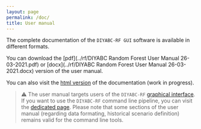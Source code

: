 ```yaml
---
layout: page
permalink: /doc/
title: User manual
---
```


The complete documentation of the `DIYABC-RF GUI` software is available in different formats.

You can download the [pdf](../rf/DIYABC Random Forest User Manual 26-03-2021.pdf) or [docx](../rf/DIYABC Random Forest User Manual 26-03-2021.docx) version of the user manual.

You can also visit the [html version](/rf/notice.html) of the documentation (work in progress).

> :warning: The user manual targets users of the `DIYABC-RF` [graphical interface](/gui/). If you want to use the `DIYABC-RF` command line pipeline, you can visit the [dedicated page](/cli/). Please note that some sections of the user manual (regarding data formating, historical scenario definition) remains valid for the command line tools.  

<!-- pandoc -f docx+styles 'DIYABC Random Forest User Manual 26-03-2021 (2).docx' -t markdown_strict+tex_math_dollars --template ./notice.template  -o notice.md --extract-media=. --filter ./filtertoc.py -->